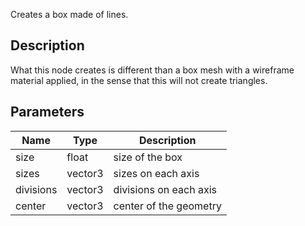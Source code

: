 Creates a box made of lines.


## Description

What this node creates is different than a box mesh with a wireframe material applied, in the sense that this will not create triangles.


## Parameters

<table>
<thead>
	<tr>
		<th>Name</th>
		<th>Type</th>
		<th>Description</th>
	</tr>
</thead>
<tr>
	<td>size</td>
	<td><div class='bg-yellow-800 px-2 py-px text-white rounded-sm'>float</div></td>
	<td>size of the box</td>
</tr>
<tr>
	<td>sizes</td>
	<td><div class='bg-blue-800 px-2 py-px text-white rounded-sm'>vector3</div></td>
	<td>sizes on each axis</td>
</tr>
<tr>
	<td>divisions</td>
	<td><div class='bg-blue-800 px-2 py-px text-white rounded-sm'>vector3</div></td>
	<td>divisions on each axis</td>
</tr>
<tr>
	<td>center</td>
	<td><div class='bg-blue-800 px-2 py-px text-white rounded-sm'>vector3</div></td>
	<td>center of the geometry</td>
</tr>
</table>